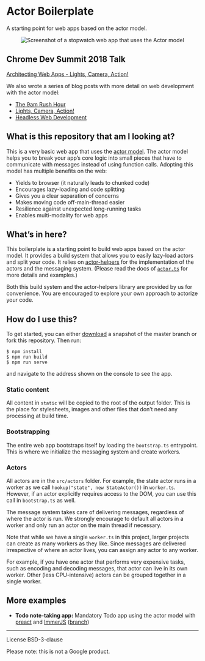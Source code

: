 # Actor Boilerplate

A starting point for web apps based on the actor model.

<p align="center">
  <img src="https://user-images.githubusercontent.com/617438/48304411-026e9e80-e4ce-11e8-86b9-250c9566e2bb.png" alt="Screenshot of a stopwatch web app that uses the Actor model">
</p>

## Chrome Dev Summit 2018 Talk
[Architecting Web Apps - Lights, Camera, Action!](https://www.youtube.com/watch?v=Vg60lf92EkM&list=PLNYkxOF6rcIDjlCx1PcphPpmf43aKOAdF&index=17&t=0s)

We also wrote a series of blog posts with more detail on web development with the actor model:

- [The 9am Rush Hour]
- [Lights, Camera, Action!]
- [Headless Web Development]

## What is this repository that am I looking at?

This is a very basic web app that uses the [actor model]. The actor model helps you to break your app’s core logic into small pieces that have to communicate with messages instead of using function calls. Adopting this model has multiple benefits on the web:

- Yields to browser (it naturally leads to chunked code)
- Encourages lazy-loading and code splitting
- Gives you a clear separation of concerns
- Makes moving code off-main-thread easier
- Resilience against unexpected long-running tasks
- Enables multi-modality for web apps

## What’s in here?

This boilerplate is a starting point to build web apps based on the actor model. It provides a build system that allows you to easily lazy-load actors and split your code. It relies on [actor-helpers] for the implementation of the actors and the messaging system. (Please read the docs of [`actor.ts`][actor.ts] for more details and examples.) 

Both this build system and the actor-helpers library are provided by us for convenience. You are encouraged to explore your own approach to actorize your code.

## How do I use this?

To get started, you can either [download] a snapshot of the master branch or fork this repository. Then run:

```
$ npm install
$ npm run build
$ npm run serve
```

and navigate to the address shown on the console to see the app.

### Static content

All content in `static` will be copied to the root of the output folder. This is the place for stylesheets, images and other files that don’t need any processing at build time.

### Bootstrapping

The entire web app bootstraps itself by loading the `bootstrap.ts` entrypoint. This is where we initialize the messaging system and create workers.

### Actors

All actors are in the `src/actors` folder. For example, the state actor runs in a worker as we call `hookup("state", new StateActor())` in `worker.ts`. However, if an actor explicitly requires access to the DOM, you can use this call in `bootstrap.ts` as well.

The message system takes care of delivering messages, regardless of where the actor is run. We strongly encourage to default all actors in a worker and only run an actor on the main thread if necessary.

Note that while we have a single `worker.ts` in this project, larger projects can create as many workers as they like. Since messages are delivered irrespective of where an actor lives, you can assign any actor to any worker.

For example, if you have one actor that performs very expensive tasks, such as encoding and decoding messages, that actor can live in its own worker. Other (less CPU-intensive) actors can be grouped together in a single worker.

## More examples

- **Todo note-taking app:** Mandatory Todo app using the actor model with [preact] and [ImmerJS] ([branch][todo])

---

License BSD-3-clause

Please note: this is not a Google product.

[actor-helpers]: https://github.com/PolymerLabs/actor-helpers
[actor.ts]: https://github.com/PolymerLabs/actor-helpers/blob/master/src/actor/Actor.ts
[download]: https://github.com/PolymerLabs/actor-boilerplate/archive/master.zip
[actor model]: https://en.wikipedia.org/wiki/Actor_model
[the 9am rush hour]: https://dassur.ma/things/the-9am-rush-hour/
[lights, camera, action!]: https://dassur.ma/things/lights-camera-action/
[headless web development]: https://dassur.ma/things/headless-web-development/
[todo]: https://github.com/PolymerLabs/actor-boilerplate/tree/example/todo
[preact]: https://preactjs.com/
[immerjs]: https://github.com/mweststrate/immer
